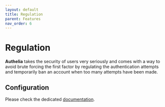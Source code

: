 ```yaml
---
layout: default
title: Regulation
parent: Features
nav_order: 6
---
```


# Regulation

**Authelia** takes the security of users very seriously and comes with
a way to avoid brute forcing the first factor by regulating the
authentication attempts and temporarily ban an account when too many
attempts have been made.

## Configuration

Please check the dedicated [documentation](../configuration/regulation.md).